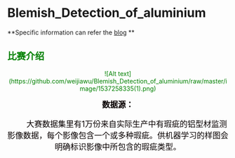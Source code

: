 # Blemish_Detection_of_aluminium

**Specific information can refer the [blog](http://www.weijiawu.com.cn/) **

## <font color=#008000>比赛介绍

<div align=center> ![Alt text](https://github.com/weijiawu/Blemish_Detection_of_aluminium/raw/master/image/1537258335(1).png)

**<font color=#08000><font size=4>数据源：**

&#160;&#160;&#160;&#160;&#160;&#160;&#160;&#160;大赛数据集里有1万份来自实际生产中有瑕疵的铝型材监测影像数据，每个影像包含一个或多种瑕疵。供机器学习的样图会明确标识影像中所包含的瑕疵类型。